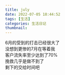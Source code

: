 ```yaml
---
title: july
date: 2022-07-05 18:44:52
tags: [生活]
categories: 生活日记
thumbnail:
---
```

<!-- more -->
6月的受到的打击已经很大了  
没想到更惨的7月在等着我  
客户流失率至少达到了70%  
挽救几乎是做不到了  
剩下的交给时间吧  

